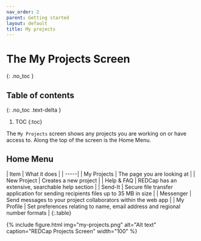 ```yaml
---
nav_order: 2
parent: Getting started
layout: default
title: My projects
---
```


# The My Projects Screen
{: .no_toc }

## Table of contents
{: .no_toc .text-delta }

1. TOC
{:toc}

The `My Projects` screen shows any projects you are working on or have access to. Along the top of the screen is the Home Menu. 

## Home Menu

| Item | What it does |
| -----|
| My Projects | The page you are looking at |
| New Project | Creates a new project |
| Help & FAQ | REDCap has an extensive, searchable help section |
| Send-It | Secure file transfer application for sending recipients files up to 35 MB in size |
| Messenger | Send messages to your project collaborators within the web app |
| My Profile | Set preferences relating to name, email address and regional number formats |
{:.table}

{% include figure.html img="my-projects.png" alt="Alt text" caption="REDCap Projects Screen" width="100" %}